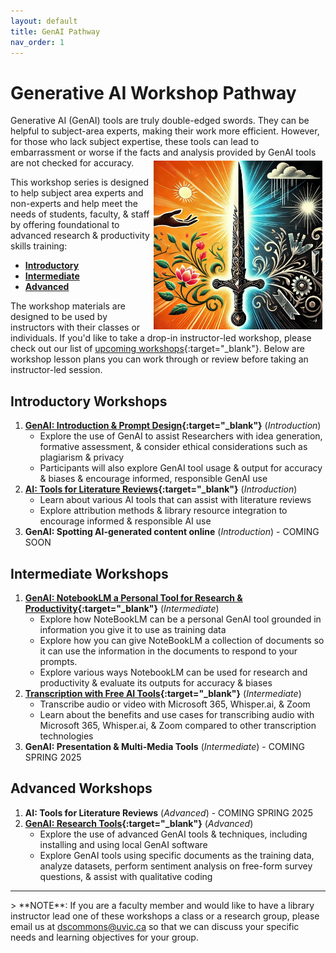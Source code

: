 ```yaml
---
layout: default
title: GenAI Pathway 
nav_order: 1
---
```


# Generative AI Workshop Pathway
Generative AI (GenAI) tools are truly double-edged swords. They can be helpful to subject-area experts, making their work more efficient. However, for those who lack subject expertise, these tools can lead to embarrassment or worse if the facts and analysis provided by GenAI tools are not checked for accuracy.
<img src="images/double-edge-sword.jpeg" style="float:right;width:270px;padding:5px;" alt="Double edge sword">

This workshop series is designed to help subject area experts and non-experts and help meet the needs of students, faculty, & staff by offering foundational to advanced research & productivity skills training:
   - **[Introductory](#introductory-workshops)**
   - **[Intermediate](#intermediate-workshops)** 
   - **[Advanced](#advanced-workshops)**

The workshop materials are designed to be used by instructors with their classes or individuals. If you'd like to take a drop-in instructor-led workshop, please check out our list of <a href="https://lib.uvic.ca/curric">upcoming workshops</a>{:target="_blank"}. Below are workshop lesson plans you can work through or review before taking an instructor-led session.

## Introductory Workshops
1. **[GenAI: Introduction & Prompt Design](https://lib.uvic.ca/gen-ai){:target="_blank"}** (_Introduction_)
   - Explore the use of GenAI to assist Researchers with idea generation, formative assessment, & consider ethical considerations such as plagiarism & privacy
   - Participants will also explore GenAI tool usage & output for accuracy & biases & encourage informed, responsible GenAI use
2. **[AI: Tools for Literature Reviews](https://lib.uvic.ca/ai-lit-review-intro){:target="_blank"}** (_Introduction_)
   - Learn about various AI tools that can assist with literature reviews
   - Explore attribution methods & library resource integration to encourage informed & responsible AI use
3. **GenAI: Spotting AI-generated content online** (_Introduction_) - COMING SOON
 
## Intermediate Workshops
1. **[GenAI: NotebookLM a Personal Tool for Research & Productivity](https://lib.uvic.ca/genai-notebooklm){:target="_blank"}** (_Intermediate_)
   - Explore how NoteBookLM can be a personal GenAI tool grounded in information you give it to use as training data
   - Explore how you can give NoteBookLM a collection of documents so it can use the information in the documents to respond to your prompts.
   - Explore various ways NotebookLM can be used for research and productivity & evaluate its outputs for accuracy & biases 
2. **[Transcription with Free AI Tools](https://lib.uvic.ca/transcription){:target="_blank"}**  (_Intermediate_)
   - Transcribe audio or video with Microsoft 365, Whisper.ai, & Zoom
   - Learn about the benefits and use cases for transcribing audio with Microsoft 365, Whisper.ai, & Zoom compared to other transcription technologies
4. **GenAI: Presentation & Multi-Media Tools** (_Intermediate_) - COMING SPRING 2025
 
## Advanced Workshops
1. **AI: Tools for Literature Reviews** (_Advanced_) - COMING SPRING 2025
2. **[GenAI: Research Tools](https://lib.uvic.ca/genai-research-adv){:target="_blank"}** (_Advanced_)
   - Explore the use of advanced GenAI tools & techniques, including installing and using local GenAI software
   - Explore GenAI tools using specific documents as the training data, analyze datasets, perform sentiment analysis on free-form survey questions, & assist with qualitative coding

<hr>
> **NOTE**: If you are a faculty member and would like to have a library instructor lead one of these workshops a class or a research group, please email us at 
 <a href="mailto:dscommons@uvic.ca?Subject=GenAI Workshop Request">dscommons@uvic.ca</a> so that we can discuss your specific needs and learning objectives for your group.
